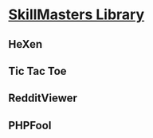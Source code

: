 # [SkillMasters Library](https://abelidze.github.io)
## HeXen
## Tic Tac Toe
## RedditViewer
## PHPFool
